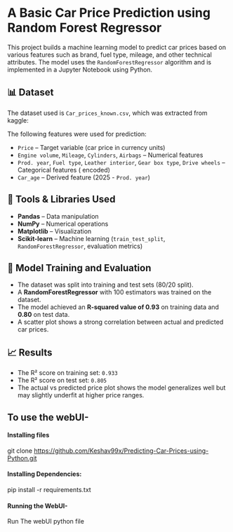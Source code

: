 
# A Basic Car Price Prediction using Random Forest Regressor

This project builds a machine learning model to predict car prices based on various features such as brand, fuel type, mileage, and other technical attributes. The model uses the `RandomForestRegressor` algorithm and is implemented in a Jupyter Notebook using Python.

## 📊 Dataset

The dataset used is `Car_prices_known.csv`, which was extracted from kaggle:

The following features were used for prediction:
- `Price` – Target variable (car price in currency units)
-  `Engine volume`, `Mileage`, `Cylinders`, `Airbags` – Numerical features
- `Prod. year`, `Fuel type`, `Leather interior`,  `Gear box type`, `Drive wheels` – Categorical features ( encoded)
- `Car_age` – Derived feature (2025 - `Prod. year`)

## 🧰 Tools & Libraries Used

- **Pandas** – Data manipulation
- **NumPy** – Numerical operations
- **Matplotlib** – Visualization
- **Scikit-learn** – Machine learning (`train_test_split`, `RandomForestRegressor`, evaluation metrics)

## 🧪 Model Training and Evaluation

- The dataset was split into training and test sets (80/20 split).
- A **RandomForestRegressor** with 100 estimators was trained on the dataset.
- The model achieved an **R-squared value of 0.93** on training data and **0.80** on test data.
- A scatter plot shows a strong correlation between actual and predicted car prices.

## 📈 Results

- The R² score on training set: `0.933`
- The R² score on test set: `0.805`
- The actual vs predicted price plot shows the model generalizes well but may slightly underfit at higher price ranges.



## To use the webUI- 

#### Installing files
git clone https://github.com/Keshav99x/Predicting-Car-Prices-using-Python.git

#### Installing Dependencies:
pip install -r requirements.txt


#### Running the WebUI-
Run The webUI python file 
